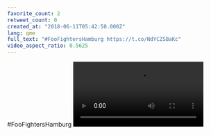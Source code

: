```yaml
---
favorite_count: 2
retweet_count: 0
created_at: "2018-06-11T05:42:50.000Z"
lang: qme
full_text: "#FooFightersHamburg https://t.co/NdYCZSBaKc"
video_aspect_ratio: 0.5625
---
```


#FooFightersHamburg
![Embedded Video](https://twitter-media-coderbyheart.s3.eu-north-1.amazonaws.com/1006049094148739072-HrtpFqlhraXilB83.mp4)
